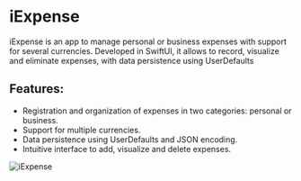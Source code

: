 # iExpense
iExpense is an app to manage personal or business expenses with support for several currencies. Developed in SwiftUI, it allows to record, visualize and eliminate expenses, with data persistence using UserDefaults

## Features:
- Registration and organization of expenses in two categories: personal or business.
- Support for multiple currencies.
- Data persistence using UserDefaults and JSON encoding.
- Intuitive interface to add, visualize and delete expenses.

 ![iExpense](https://github.com/user-attachments/assets/76791581-9f0d-49b6-93b0-19e610d39827) 
 


